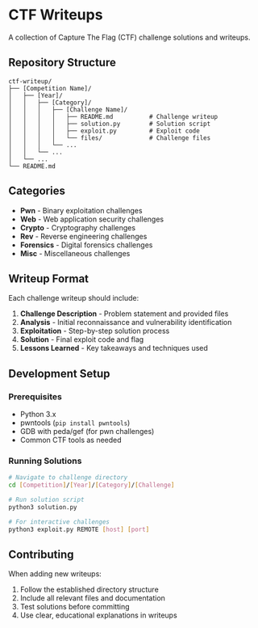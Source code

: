 # CTF Writeups

A collection of Capture The Flag (CTF) challenge solutions and writeups.

## Repository Structure

```
ctf-writeup/
├── [Competition Name]/
│   ├── [Year]/
│   │   ├── [Category]/
│   │   │   ├── [Challenge Name]/
│   │   │   │   ├── README.md          # Challenge writeup
│   │   │   │   ├── solution.py        # Solution script
│   │   │   │   ├── exploit.py         # Exploit code
│   │   │   │   └── files/             # Challenge files
│   │   │   └── ...
│   │   └── ...
│   └── ...
└── README.md
```

## Categories

- **Pwn** - Binary exploitation challenges
- **Web** - Web application security challenges  
- **Crypto** - Cryptography challenges
- **Rev** - Reverse engineering challenges
- **Forensics** - Digital forensics challenges
- **Misc** - Miscellaneous challenges

## Writeup Format

Each challenge writeup should include:

1. **Challenge Description** - Problem statement and provided files
2. **Analysis** - Initial reconnaissance and vulnerability identification
3. **Exploitation** - Step-by-step solution process
4. **Solution** - Final exploit code and flag
5. **Lessons Learned** - Key takeaways and techniques used

## Development Setup

### Prerequisites
- Python 3.x
- pwntools (`pip install pwntools`)
- GDB with peda/gef (for pwn challenges)
- Common CTF tools as needed

### Running Solutions
```bash
# Navigate to challenge directory
cd [Competition]/[Year]/[Category]/[Challenge]

# Run solution script
python3 solution.py

# For interactive challenges
python3 exploit.py REMOTE [host] [port]
```

## Contributing

When adding new writeups:
1. Follow the established directory structure
2. Include all relevant files and documentation
3. Test solutions before committing
4. Use clear, educational explanations in writeups
